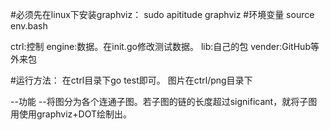 ﻿#必须先在linux下安装graphviz：
sudo apititude graphviz
#环境变量
source env.bash

ctrl:控制
engine:数据。在init.go修改测试数据。
lib:自己的包
vender:GitHub等外来包

#运行方法：
在ctrl目录下go test即可。
图片在ctrl/png目录下

--功能
	--将图分为各个连通子图。若子图的链的长度超过significant，就将子图用使用graphviz+DOT绘制出。
